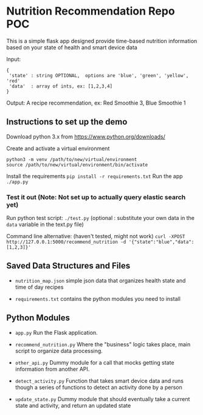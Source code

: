 # Nutrition Recommendation Repo POC

This is a simple flask app designed provide time-based nutrition information based on your state of health and smart device data

Input:
```
{
 'state' : string OPTIONAL,  options are 'blue', 'green', 'yellow', 'red'
 'data'  : array of ints, ex: [1,2,3,4]
}
```

Output:
A recipe recommendation, ex: Red Smoothie 3, Blue Smoothie 1

## Instructions to set up the demo

Download python 3.x from https://www.python.org/downloads/

Create and activate a virtual environment
```
python3 -m venv /path/to/new/virtual/environment
source /path/to/new/virtual/environment/bin/activate
```
Install the requirements
`pip install -r requirements.txt`
Run the app
`./app.py`

### Test it out (Note: Not set up to actually query elastic search yet)
Run python test script:
`./test.py`
(optional : substitute your own data in the `data` variable in the text.py file)

Command line alternative: (haven't tested, might not work)
`curl -XPOST http://127.0.0.1:5000/recommend_nutrition -d '{"state":"blue","data":[1,2,3]}'`


## Saved Data Structures and Files

* `nutrition_map.json` simple json data that organizes health state and time of day recipes

* `requirements.txt` contains the python modules you need to install

## Python Modules
* `app.py` Run the Flask application.

* `recommend_nutrition.py` Where the "business" logic takes place, main script to organize data processing.

* `other_api.py` Dummy module for a call that mocks getting state information from another API.

* `detect_activity.py` Function that takes smart device data and runs though a series of functions to detect an activity done by a person

* `update_state.py` Dummy module that should eventually take a current state and activity, and return an updated state
